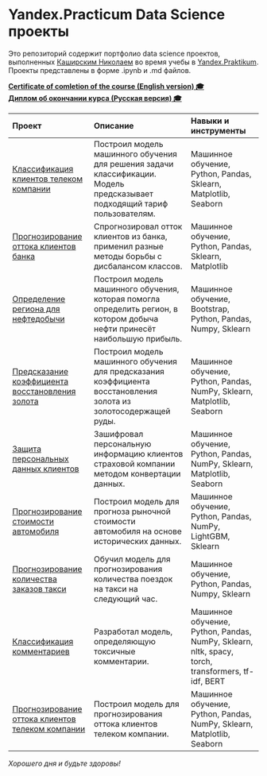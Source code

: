 # Yandex.Practicum Data Science проекты

Это репозиторий содержит портфолио data science проектов, выполненных [Каширским Николаем](https://github.com/Learningsome) во время учебы в [Yandex.Praktikum](https://practicum.yandex.ru/).  
Проекты представлены в форме .ipynb и .md файлов.

**[Certificate of comletion of the course (English version) 🎓](certificate_of_completion_ds_en.pdf)**   
**[Диплом об окончании курса (Русская версия) 🎓](certificate_of_completion_ds_ru.pdf)**
  
| Проект | Описание | Навыки и инструменты |
| :-------------------- | :--------------------- |:---------------------------|
| [Классификация клиентов телеком компании](01-telecom-company-clients-classification) | Построил модель машинного обучения для решения задачи классификации. Модель предсказывает подходящий тариф пользователям. | Машинное обучение, Python, Pandas, Sklearn, Matplotlib, Seaborn |
| [Прогнозирование оттока клиентов банка](02-bank-churn-prediction) | Спрогнозировал отток клиентов из банка, применил разные методы борьбы с дисбалансом классов. | Машинное обучение, Python, Pandas, Sklearn, Matplotlib |
| [Определение региона для нефтедобычи](03-finding-most-profitable-oil-production-region) | Построил модель машинного обучения, которая помогла определить регион, в котором добыча нефти принесёт наибольшую прибыль. | Машинное обучение, Bootstrap, Python, Pandas, Numpy, Sklearn |
| [Предсказание коэффициента восстановления золота](04-gold-recovery-ratio-prediction) | Построил модель машинного обучения для предсказания коэффициента восстановления золота из золотосодержащей руды. | Машинное обучение, Python, Pandas, NumPy, Sklearn, Matplotlib, Seaborn |
| [Защита персональных данных клиентов](05-personal-data-anonymization) | Зашифровал персональную информацию клиентов страховой компании методом конвертации данных. | Машинное обучение, Python, Pandas, NumPy, Sklearn, Matplotlib, Seaborn |
| [Прогнозирование стоимости автомобиля](06-car-value-prediction) | Построил модель для прогноза рыночной стоимости автомобиля на основе исторических данных. | Машинное обучение, Python, Pandas, NumPy, LightGBM, Sklearn |
| [Прогнозирование количества заказов такси](07-cab-orders-prediction) | Обучил модель для прогнозирования количества поездок на такси на следующий час. | Машинное обучение, Python, Pandas, Numpy, Sklearn |
| [Классификация комментариев](08-comments-classification) | Разработал модель, определяющую токсичные комментарии. | Машинное обучение, Python, Pandas, NumPy, Sklearn, nltk, spacy, torch, transformers, tf-idf, BERT |
| [Прогнозирование оттока клиентов телеком компании](09-customer-churn-prediction) | Построил модель для прогнозирования оттока клиентов телеком компании. | Машинное обучение, Python, Pandas, NumPy, Sklearn, Matplotlib, Seaborn |

*Хорошего дня и будьте здоровы!*
